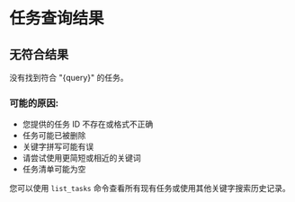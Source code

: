 # 任务查询结果

## 无符合结果

没有找到符合 "{query}" 的任务。

### 可能的原因:

- 您提供的任务 ID 不存在或格式不正确
- 任务可能已被删除
- 关键字拼写可能有误
- 请尝试使用更简短或相近的关键词
- 任务清单可能为空

您可以使用 `list_tasks` 命令查看所有现有任务或使用其他关键字搜索历史记录。
